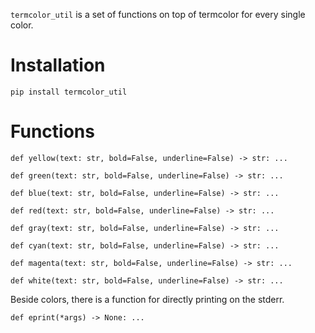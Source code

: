 `termcolor_util` is a set of functions on top of termcolor for every
single color.

Installation
============

    pip install termcolor_util

Functions
=========

    def yellow(text: str, bold=False, underline=False) -> str: ...

    def green(text: str, bold=False, underline=False) -> str: ...

    def blue(text: str, bold=False, underline=False) -> str: ...

    def red(text: str, bold=False, underline=False) -> str: ...

    def gray(text: str, bold=False, underline=False) -> str: ...

    def cyan(text: str, bold=False, underline=False) -> str: ...

    def magenta(text: str, bold=False, underline=False) -> str: ...

    def white(text: str, bold=False, underline=False) -> str: ...

Beside colors, there is a function for directly printing on the stderr.

    def eprint(*args) -> None: ...
